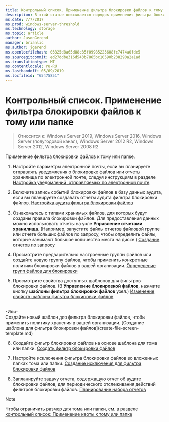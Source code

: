 ```yaml
---
title: Контрольный список. Применение фильтра блокировки файлов к тому или папке
description: В этой статье описывается порядок применения фильтра блокировки файлов к тому или папке
ms.date: 7/7/2017
ms.prod: windows-server-threshold
ms.technology: storage
ms.topic: article
author: JasonGerend
manager: brianlic
ms.author: jgerend
ms.openlocfilehash: 03325d8a65d88c35f09985223608fc7474a0fde5
ms.sourcegitcommit: ed27ddbe316d543b7865bc10590b238290a2a1ad
ms.translationtype: MT
ms.contentlocale: ru-RU
ms.lasthandoff: 05/09/2019
ms.locfileid: "65475851"
---
```

# <a name="checklist---apply-a-file-screen-to-a-volume-or-folder"></a>Контрольный список. Применение фильтра блокировки файлов к тому или папке

> Относится к: Windows Server 2019, Windows Server 2016, Windows Server (полугодовой канал), Windows Server 2012 R2, Windows Server 2012, Windows Server 2008 R2

Применение фильтра блокировки файлов к тому или папке.
1. Настройте параметры электронной почты, если вы планируете отправлять уведомления о блокировке файлов или отчеты хранилища по электронной почте, следуя инструкциям в разделе [Настройка уведомлений, отправляемых по электронной почте](configure-email-notifications.md).

2. Включите запись событий блокировки файлов в базу данных аудита, если вы планируете создавать отчеты аудита фильтра блокировки файлов.
[Настройка аудита фильтра блокировки файлов](configure-file-screen-audit.md)

3. Ознакомьтесь с типами хранимых файлов, для которых будут созданы правила блокировки файлов. Для предоставления данных можно использовать отчеты на узле **Управление отчетами хранилища**. (Например, запустите файлы отчетов файловой группе или отчете больших файлов по запросу, чтобы определить файлы, которые занимают большое количество места на диске.) [Создание отчетов по запросу](generate-reports-on-demand.md) 

4. Просмотрите предварительно настроенные группы файлов или создайте новую группу файлов, чтобы применить конкретные политики блокировки файлов в вашей организации. [Определение групп файлов для блокировки](define-file-groups-for-screening.md)  

5. Просмотрите свойства доступных шаблонов для фильтров блокировки файлов. (В **Управление блокировкой файлов**, нажмите кнопку **шаблоны фильтра блокировки файлов** узел.) [Изменение свойств шаблона фильтра блокировки файлов](edit-file-screen-template-properties.md) 
<br />
 -Или-
 <br /> Создайте новый шаблон для фильтра блокировки файлов, чтобы применить политику хранения в вашей организации.  [Создание шаблона для фильтра блокировки файлов](create-file-screen-template.md) 

6. Создайте фильтр блокировки файлов на основе шаблона для тома или папки. 
 [Создать фильтр блокировки файлов](create-file-screen.md)
 
7. Настройте исключения фильтра блокировки файлов во вложенных папках тома или папки. [Создание исключения для фильтра блокировки файлов](create-file-screen-exception.md) 

8. Запланируйте задачу отчета, содержащую отчет об аудите блокировки файлов, для периодического отслеживания действий фильтров блокировки файлов.
  [Планирование набора отчетов](schedule-set-of-reports.md)


> [!NOTE]
> Чтобы ограничить размер для тома или папки, см. в разделе [контрольный список: Применение квоты к тому или папке](checklist-apply-file-screen-to-volume-or-folder.md)